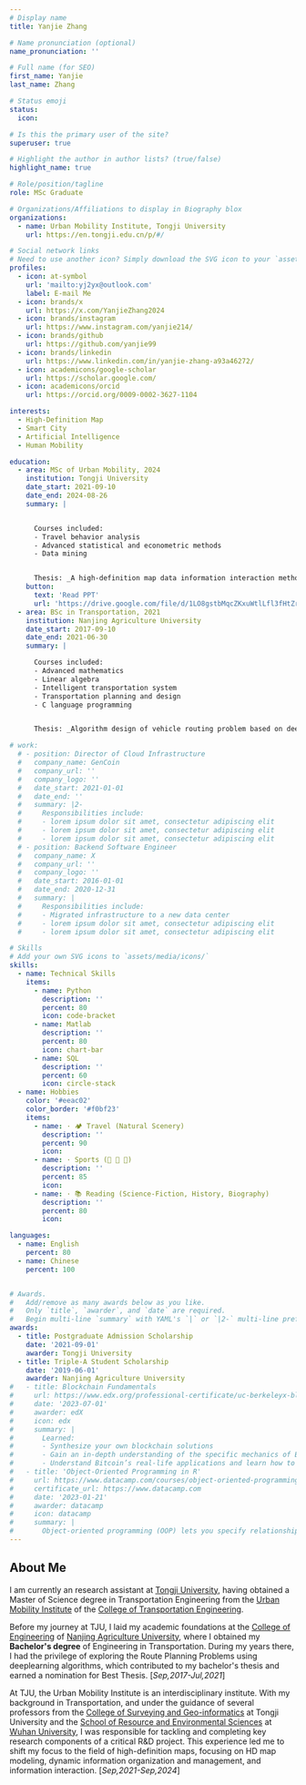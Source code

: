 ```yaml
---
# Display name
title: Yanjie Zhang

# Name pronunciation (optional)
name_pronunciation: ''

# Full name (for SEO)
first_name: Yanjie
last_name: Zhang

# Status emoji
status:
  icon: 

# Is this the primary user of the site?
superuser: true

# Highlight the author in author lists? (true/false)
highlight_name: true

# Role/position/tagline
role: MSc Graduate

# Organizations/Affiliations to display in Biography blox
organizations:
  - name: Urban Mobility Institute, Tongji University
    url: https://en.tongji.edu.cn/p/#/

# Social network links
# Need to use another icon? Simply download the SVG icon to your `assets/media/icons/` folder.
profiles:
  - icon: at-symbol
    url: 'mailto:yj2yx@outlook.com'
    label: E-mail Me
  - icon: brands/x
    url: https://x.com/YanjieZhang2024
  - icon: brands/instagram
    url: https://www.instagram.com/yanjie214/
  - icon: brands/github
    url: https://github.com/yanjie99
  - icon: brands/linkedin
    url: https://www.linkedin.com/in/yanjie-zhang-a93a46272/
  - icon: academicons/google-scholar
    url: https://scholar.google.com/
  - icon: academicons/orcid
    url: https://orcid.org/0009-0002-3627-1104

interests:
  - High-Definition Map
  - Smart City
  - Artificial Intelligence
  - Human Mobility

education:
  - area: MSc of Urban Mobility, 2024
    institution: Tongji University
    date_start: 2021-09-10
    date_end: 2024-08-26
    summary: |


      Courses included:
      - Travel behavior analysis
      - Advanced statistical and econometric methods
      - Data mining


      Thesis: _A high-definition map data information interaction method for assisted autonomous driving_. Supervised by Prof. Wei Huang and Prof. Chun Liu.
    button:
      text: 'Read PPT'
      url: 'https://drive.google.com/file/d/1LO8gstbMqcZKxuWtlLfl3fHtZreZpaV6/view?usp=drive_link'
  - area: BSc in Transportation, 2021
    institution: Nanjing Agriculture University
    date_start: 2017-09-10
    date_end: 2021-06-30
    summary: |

      Courses included:
      - Advanced mathematics
      - Linear algebra
      - Intelligent transportation system
      - Transportation planning and design
      - C language programming


      Thesis: _Algorithm design of vehicle routing problem based on deep reinforcement learning_. Supervised by Assoc. Prof. Yang Liu.

# work:
  # - position: Director of Cloud Infrastructure
  #   company_name: GenCoin
  #   company_url: ''
  #   company_logo: ''
  #   date_start: 2021-01-01
  #   date_end: ''
  #   summary: |2-
  #     Responsibilities include:
  #     - lorem ipsum dolor sit amet, consectetur adipiscing elit
  #     - lorem ipsum dolor sit amet, consectetur adipiscing elit
  #     - lorem ipsum dolor sit amet, consectetur adipiscing elit
  # - position: Backend Software Engineer
  #   company_name: X
  #   company_url: ''
  #   company_logo: ''
  #   date_start: 2016-01-01
  #   date_end: 2020-12-31
  #   summary: |
  #     Responsibilities include:
  #     - Migrated infrastructure to a new data center
  #     - lorem ipsum dolor sit amet, consectetur adipiscing elit
  #     - lorem ipsum dolor sit amet, consectetur adipiscing elit

# Skills
# Add your own SVG icons to `assets/media/icons/`
skills:
  - name: Technical Skills
    items:
      - name: Python
        description: ''
        percent: 80
        icon: code-bracket
      - name: Matlab
        description: ''
        percent: 80
        icon: chart-bar
      - name: SQL
        description: ''
        percent: 60
        icon: circle-stack
  - name: Hobbies
    color: '#eeac02'
    color_border: '#f0bf23'
    items:
      - name: · 🏕 Travel (Natural Scenery)
        description: ''
        percent: 90
        icon: 
      - name: · Sports (🏓 🎾 🏃)
        description: ''
        percent: 85
        icon: 
      - name: · 📚 Reading (Science-Fiction, History, Biography)
        description: ''
        percent: 80
        icon: 

languages:
  - name: English
    percent: 80
  - name: Chinese
    percent: 100


# Awards.
#   Add/remove as many awards below as you like.
#   Only `title`, `awarder`, and `date` are required.
#   Begin multi-line `summary` with YAML's `|` or `|2-` multi-line prefix and indent 2 spaces below.
awards:
  - title: Postgraduate Admission Scholarship 
    date: '2021-09-01'
    awarder: Tongji University
  - title: Triple-A Student Scholarship 
    date: '2019-06-01'
    awarder: Nanjing Agriculture University
#   - title: Blockchain Fundamentals
#     url: https://www.edx.org/professional-certificate/uc-berkeleyx-blockchain-fundamentals
#     date: '2023-07-01'
#     awarder: edX
#     icon: edx
#     summary: |
#       Learned:
#       - Synthesize your own blockchain solutions
#       - Gain an in-depth understanding of the specific mechanics of Bitcoin
#       - Understand Bitcoin’s real-life applications and learn how to attack and destroy Bitcoin, Ethereum, smart contracts and Dapps, and alternatives to Bitcoin’s Proof-of-Work consensus algorithm
#   - title: 'Object-Oriented Programming in R'
#     url: https://www.datacamp.com/courses/object-oriented-programming-with-s3-and-r6-in-r
#     certificate_url: https://www.datacamp.com
#     date: '2023-01-21'
#     awarder: datacamp
#     icon: datacamp
#     summary: |
#       Object-oriented programming (OOP) lets you specify relationships between functions and the objects that they can act on, helping you manage complexity in your code. This is an intermediate level course, providing an introduction to OOP, using the S3 and R6 systems. S3 is a great day-to-day R programming tool that simplifies some of the functions that you write. R6 is especially useful for industry-specific analyses, working with web APIs, and building GUIs.
---
```


## About Me

I am currently an research assistant at [Tongji University](https://en.tongji.edu.cn/p/#/), having obtained a Master of Science degree in Transportation Engineering from the [Urban Mobility Institute](https://umi.tongji.edu.cn/en/Homepage.htm) of the [College of Transportation Engineering](https://tjjt.tongji.edu.cn/English_Home/HOME.htm).

Before my journey at TJU, I laid my academic foundations at the [College of Engineering](https://coe.njau.edu.cn/index.htm#) of [Nanjing Agriculture University](https://english.njau.edu.cn/), where I obtained my **Bachelor's degree** of Engineering in Transportation. During my years there, I had the privilege of exploring the Route Planning Problems using deeplearning algorithms, which contributed to my bachelor's thesis and earned a nomination for Best Thesis. [*_Sep,2017-Jul,2021_*]

At TJU, the Urban Mobility Institute is an interdisciplinary institute. With my background in Transportation, and under the guidance of several professors from the [College of Surveying and Geo-informatics](https://celiang.tongji.edu.cn/english/Home.htm) at Tongji University and the [School of Resource and Environmental Sciences](https://sres.whu.edu.cn/English/Home.htm) at [Wuhan University](https://en.whu.edu.cn/), I was responsible for tackling and completing key research components of a critical R&D project. This experience led me to shift my focus to the field of high-definition maps, focusing on HD map modeling, dynamic information organization and management, and information interaction. [*_Sep,2021-Sep,2024_*]
